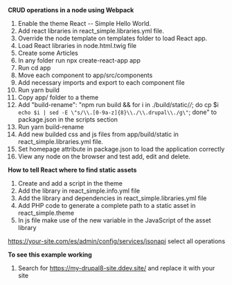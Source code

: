 **CRUD operations in a node using Webpack**

1. Enable the theme React -- Simple Hello World.
2. Add react libraries in react_simple.libraries.yml file.
3. Override the node template on templates folder to
   load React app.
4. Load React libraries in node.html.twig file
5. Create some Articles
6. In any folder run npx create-react-app app
7. Run cd app
8. Move each component to app/src/components
9. Add necessary imports and export to each component file
10. Run yarn build
11. Copy app/ folder to a theme
12. Add "build-rename": "npm run build && for i in ./build/static/*/*; do cp $i `echo $i | sed -E \"s/\\.[0-9a-z]{8}\\./\\.drupal\\./g\"`; done" to package.json in the scripts section
13. Run yarn build-rename
14. Add new builded css and js files from app/build/static in react_simple.libraries.yml file.
15. Set homepage attribute in package.json to load the application correctly
16. View any node on the browser and test add, edit and delete.

**How to tell React where to find static assets**
1. Create and add a script in the theme
2. Add the library in react_simple.info.yml file
3. Add the library and dependencies in react_simple.libraries.yml file
4. Add PHP code to generate a complete path to a static asset in react_simple.theme
5. In js file make use of the new variable in the JavaScript of the asset library

https://your-site.com/es/admin/config/services/jsonapi select all operations

**To see this example working**
1. Search for https://my-drupal8-site.ddev.site/ and replace it with your site
